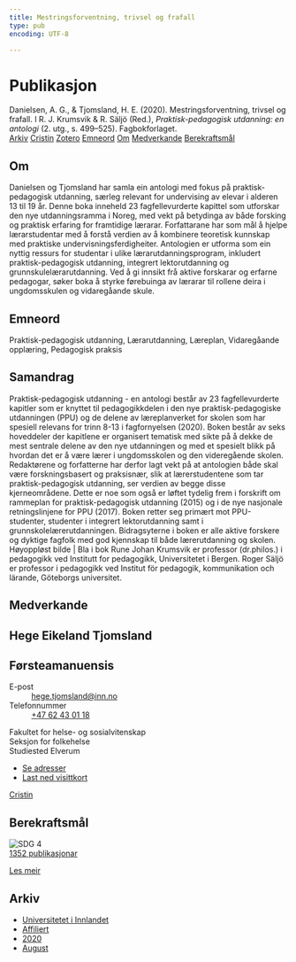```yaml
---
title: Mestringsforventning, trivsel og frafall
type: pub
encoding: UTF-8

---
```

<h1>Publikasjon</h1>
<article id="csl-bib-container-FYJYJJ2A" class="csl-bib-container">
  <div class="csl-bib-body"> <div class="csl-entry">Danielsen, A. G., &#38; Tjomsland, H. E. (2020). Mestringsforventning, trivsel og frafall. I R. J. Krumsvik &#38; R. Säljö (Red.), <i>Praktisk-pedagogisk utdanning: en antologi</i> (2. utg., s. 499–525). Fagbokforlaget.</div> </div>
  <div class="csl-bib-buttons">
    <a href="#taxonomy-article-FYJYJJ2A" alt="archive" class="csl-bib-button">Arkiv</a>
    <a href="https://app.cristin.no/results/show.jsf?id=1824610" alt="Cristin" class="csl-bib-button">Cristin</a>
    <a href="http://zotero.org/groups/5881554/items/FYJYJJ2A" alt="Zotero" class="csl-bib-button">Zotero</a>
    <a href="#keywords-article-FYJYJJ2A" alt="keywords" class="csl-bib-button">Emneord</a>
    <a href="#about-article-FYJYJJ2A" alt="about_pub" class="csl-bib-button">Om</a>
    <a href="#contributors-article-FYJYJJ2A" alt="contributors" class="csl-bib-button">Medverkande</a>
    <a href="#sdg-article-FYJYJJ2A" alt="sdg" class="csl-bib-button">Berekraftsmål</a>
  </div>
  <div id="csl-bib-meta-container-FYJYJJ2A"></div>
</article>
<div id="csl-bib-meta-FYJYJJ2A" class="csl-bib-meta">
  <article id="about-article-FYJYJJ2A" class="about_pub-article">
    <h1>Om</h1>
    Danielsen og Tjomsland har samla ein antologi med fokus på praktisk-pedagogisk utdanning, særleg relevant for undervising av elevar i alderen 13 til 19 år. Denne boka inneheld 23 fagfellevurderte kapittel som utforskar den nye utdanningsramma i Noreg, med vekt på betydinga av både forsking og praktisk erfaring for framtidige lærarar. Forfattarane har som mål å hjelpe lærarstudentar med å forstå verdien av å kombinere teoretisk kunnskap med praktiske undervisningsferdigheiter. Antologien er utforma som ein nyttig ressurs for studentar i ulike lærarutdanningsprogram, inkludert praktisk-pedagogisk utdanning, integrert lektorutdanning og grunnskulelærarutdanning. Ved å gi innsikt frå aktive forskarar og erfarne pedagogar, søker boka å styrke førebuinga av lærarar til rollene deira i ungdomsskulen og vidaregåande skule.
  </article>
  <article id="keywords-article-FYJYJJ2A" class="keywords-article">
    <h1>Emneord</h1>
    Praktisk-pedagogisk utdanning, Lærarutdanning, Læreplan, Vidaregåande opplæring, Pedagogisk praksis
  </article>
  <article id="abstract-article-FYJYJJ2A" class="abstract-article">
    <h1>Samandrag</h1>
    Praktisk-pedagogisk utdanning - en antologi består av 23 fagfellevurderte kapitler som er knyttet til pedagogikkdelen i den nye praktisk-pedagogiske utdanningen (PPU) og de delene av læreplanverket for skolen som har spesiell relevans for trinn 8-13 i fagfornyelsen (2020). Boken består av seks hoveddeler der kapitlene er organisert tematisk med sikte på å dekke de mest sentrale delene av den nye utdanningen og med et spesielt blikk på hvordan det er å være lærer i ungdomsskolen og den videregående skolen. Redaktørene og forfatterne har derfor lagt vekt på at antologien både skal være forskningsbasert og praksisnær, slik at lærerstudentene som tar praktisk-pedagogisk utdanning, ser verdien av begge disse kjerneområdene. Dette er noe som også er løftet tydelig frem i forskrift om rammeplan for praktisk-pedagogisk utdanning (2015) og i de nye nasjonale retningslinjene for PPU (2017). Boken retter seg primært mot PPU-studenter, studenter i integrert lektorutdanning samt i grunnskolelærerutdanningen. Bidragsyterne i boken er alle aktive forskere og dyktige fagfolk med god kjennskap til både lærerutdanning og skolen. Høyoppløst bilde | Bla i bok Rune Johan Krumsvik er professor (dr.philos.) i pedagogikk ved Institutt for pedagogikk, Universitetet i Bergen. Roger Säljö er professor i pedagogikk ved Institut för pedagogik, kommunikation och lärande, Göteborgs universitet.
  </article>
  <article id="contributors-article-FYJYJJ2A" class="contributors-article">
    <h1>Medverkande</h1>
    <div class="personas"> <div class="vrtx-hinn-person-card"> <div class="photo"> <i class="lar la-user-circle missing-person"></i> </div> <div class="info"> <hgroup><h1>Hege Eikeland Tjomsland</h1> <h2>Førsteamanuensis</h2> </hgroup><dl> <dt>E-post</dt> <dd> <a href="mailto:hege.tjomsland@inn.no">hege.tjomsland@inn.no</a> </dd> <dt>Telefonnummer</dt> <dd><a href="tel:+4762430118"> +47 62 43 01 18 </a></dd> </dl> <p> Fakultet for helse- og sosialvitenskap<br> Seksjon for folkehelse<br> Studiested Elverum </p> <ul class="vrtx-hinn-links"> <li><a href="https://www.inn.no/finn-en-ansatt/hege-tjomsland.html#vrtx-hinn-addresses">Se adresser</a></li> <li><a href="https://www.inn.no/finn-en-ansatt/hege-tjomsland.html?vrtx=vcf">Last ned visittkort</a></li> </ul> </div> </div> <a href="https://app.cristin.no/persons/show.jsf?id=47214" alt="Cristin URL" class="personas-cristin">Cristin</a> </div>
  </article>
  <article id="sdg-article-FYJYJJ2A" class="sdg-article">
    <h1>Berekraftsmål</h1>
    <div class="sdg-container"><div id="sdg4" class="sdg">
        <img src="{{< params subfolder >}}images/sdg/sdg04_nn.png" class="image" alt="SDG 4">
        <div class="sdg-overlay">
          <a href="{{< params subfolder >}}nn/archive/?sdg=4#archive" class="sdg-publication-count"><span>1352</span> publikasjonar</a>
          <p><a href="https://fn.no/om-fn/fns-baerekraftsmaal/god-utdanning?lang=nno-NO" class="sdg-read-more">Les meir</a></p>
        </div>
      </div></div>
  </article>
  <article id="taxonomy-article-FYJYJJ2A" class="taxonomy-article">
    <h1>Arkiv</h1>
    <ul>
      <li><a href="{{< params subfolder >}}nn/archive/?key=3DCRN523">Universitetet i Innlandet</a></li>
      <li><a href="{{< params subfolder >}}nn/archive/?key=II9RDAME">Affiliert</a></li>
      <li><a href="{{< params subfolder >}}nn/archive/?key=62EVJDH3">2020</a></li>
      <li><a href="{{< params subfolder >}}nn/archive/?key=9GTVSF36">August</a></li>
    </ul>
  </article>
</div>
